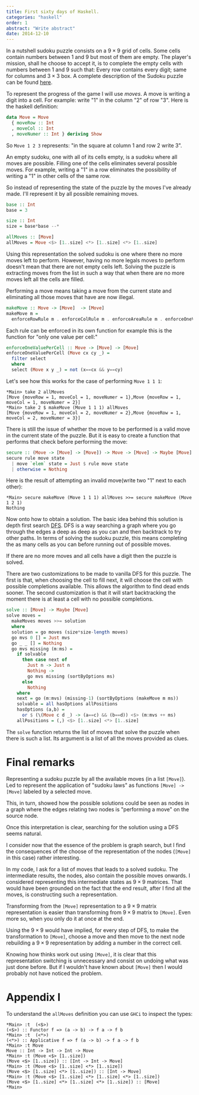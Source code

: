 ```yaml
---
title: First sixty days of Haskell.
categories: "haskell"
order: 1
abstract: "Write abstract"
date: 2014-12-10
---
```


In a nutshell sudoku puzzle consists on a $9 \times 9$ grid of cells. Some cells contain
numbers between 1 and 9 but most of them are empty. The player's mission, shall
he choose to accept it, is to complete the empty cells with numbers between 1
and 9 such that: Every row contains every digit; same for columns and $3 \times
3$ box.  A complete description of the Sudoku puzzle can be found
[here](www.wikipedia.org).

To represent the progress of the game I will use _moves_. A move is writing a
digit into a cell. For example: write "1" in the column "2" of row "3". Here is
the haskell definition:

```haskell
data Move = Move
  { moveRow :: Int
  , moveCol :: Int
  , moveNumer :: Int } deriving Show
```

So `Move 1 2 3` represents: "in the square at column 1 and row 2 write 3".

An empty sudoku, one with all of its cells empty, is a sudoku where all moves
are possible. Filling one of the cells eliminates several possible moves. For
example, writing a "1" in a row eliminates the possibility of writing a "1"
in other cells of the same row.

So instead of representing the state of the puzzle by the moves I've already
made. I'll represent it by all possible remaining moves.

```haskell
base :: Int
base = 3

size :: Int
size = base*base --*

allMoves :: [Move]
allMoves = Move <$> [1..size] <*> [1..size] <*> [1..size]
```

Using this representation the solved sudoku is one where there no more moves
left to perform. However, having no more legals moves to perform doesn't mean
that there are not empty cells left.  Solving the puzzle is extracting moves
from the list in such a way that when there are no more moves left all the cells
are filled.

Performing a move means taking a move from the current state and eliminating all
those moves that have are now illegal.

```haskell
makeMove :: Move -> [Move]  -> [Move]
makeMove m =
  enforceRowRule m . enforceColRule m . enforceAreaRule m . enforceOneValuePerCell m
```

Each rule can be enforced in its own function for example this is the function
for "only one value per cell:"

```haskell
enforceOneValuePerCell :: Move -> [Move] -> [Move]
enforceOneValuePerCell (Move cx cy _) = 
  filter select 
  where
  select (Move x y _) = not (x==cx && y==cy)
```

Let's see how this works for the case of performing `Move 1 1 1`:

```terminal
*Main> take 2 allMoves 
[Move {moveRow = 1, moveCol = 1, moveNumer = 1},Move {moveRow = 1, moveCol = 1, moveNumer = 2}]
*Main> take 2 $ makeMove (Move 1 1 1) allMoves 
[Move {moveRow = 1, moveCol = 2, moveNumer = 2},Move {moveRow = 1, moveCol = 2, moveNumer = 3}]
```

There is still the issue of whether the move to be performed is a valid move in
the current state of the puzzle. But it is easy to create a function that
performs that check before performing the move:

```haskell
secure :: (Move -> [Move] -> [Move]) -> Move -> [Move] -> Maybe [Move]
secure rule move state
  | move `elem` state = Just $ rule move state
  | otherwise = Nothing
```

Here is the result of attempting an invalid move(write two "1" next to each
other):

```terminal
*Main> secure makeMove (Move 1 1 1) allMoves >>= secure makeMove (Move 1 2 1)
Nothing
```

<!--These lists of moves, represent all possible future completions of the sudoku
puzzle that don't break any rule.

The full set of constrains is just a *composition* of constrains:


So, given a set of moves $S_0$, there are *arrows* $r_m$ where $m \in S_0$:

$$ r_m: S_0  \longrightarrow  \big\{ x \in S_0: x \text{ is a legal move after performing $m$ and applying the rule $r$ } \big\} $$

The notation $r_m$ means make the move $m$ and apply the rule $r$.

These arrows are composable:

$$ r_m \circ q_n': S_0 \longrightarrow \big\{ x \in S_0: x \text{ ... } \big\} $$

and composition is associative:

$$ r_m \circ q_n \circ s_l =r_m \circ (q_n \circ s_l) = (r_m \circ q_n) \circ s_l $$

one could also think of a special $r_0$ that makes no move, so it's an identity.

This means that the sets of moves and the functions enforcing the rules form a
*Category*.

The function `makeMove m` is a combination of $r_m$'s:

$$
R_m: S_0 \longrightarrow \big\{S_0-m \big\} = r_m \circ q_m \circ s_m \circ t_m
$$

where $S_0-m$ means the set of moves after making move $m$ in a sudoku. By
restricting the arrows of the previous category to arrows of the form $R_m$ and
$r_0$ we obtain new a category where the objects are sets of possible moves from:
a solved sudoku, partially solved sudoku(where no errors have been made) or a
sudoku that can't be solved.

This way, solving the sudoku means: starting from a given object  search for one
instance of a particular kind of object in this category(the solved sudoku case
above). This can be done in the same way as a
[graph search](http://en.wikipedia.org/wiki/Depth-first_search) is done.

The following `solve` function is *depth first search* (DFS) that stops when it finds a
solved sudoku or when all options are exhausted. Its main difference with
graph's DFS is that it tries the nodes in ascending order of number of options.
In other words, starting with where only one number can be written, then two,
etc... -->

Now onto how to obtain a solution. The basic idea behind this solution is depth
first search [DFS](http://en.wikipedia.org/wiki/Depth-first_search). DFS is a
way searching a graph where you go through the edges a deep as deep as you can
and then backtrack to try other paths. In terms of solving the sudoku puzzle,
this means completing the as many cells as you can before running out of
possible moves.

If there are no more moves and all cells have a digit then the puzzle is solved.

There are two customizations to be made to vanilla DFS for this puzzle. The
first is that, when choosing the cell to fill next, it will choose the cell with
possible completions available. This allows the algorithm to find dead ends
sooner. The second customization is that it will start backtracking the moment
there is at least a cell with no possible completions.

```haskell
solve :: [Move] -> Maybe [Move]
solve moves =
  makeMoves moves >>= solution
  where
  solution = go moves (size*size-length moves) 
  go mvs 0 [] = Just mvs 
  go _ _ [] = Nothing 
  go mvs missing (m:ms) =
    if solvable
      then case next of
        Just n -> Just n
        Nothing ->
        go mvs missing (sortByOptions ms)
      else
        Nothing
    where
    next = go (m:mvs) (missing-1) (sortByOptions (makeMove m ms))
    solvable = all hasOptions allPositions
    hasOptions (a,b) =
      or $ (\(Move c d _) -> (a==c) && (b==d)) <$> (m:mvs ++ ms)
    allPositions = (,) <$> [1..size] <*> [1..size]
```

The `solve` function returns the list of moves that solve the puzzle when there
is such a list. Its argument is a list of all the moves provided as clues.

# Final remarks

Representing a sudoku puzzle by all the available moves (in a list `[Move]`).
Led to represent the application of "sudoku laws" as functions `[Move] ->
[Move]` labeled by a selected move.

This, in turn, showed how the possible solutions could be seen as nodes in a
graph where the edges relating two nodes is "performing a move" on the source
node.

Once this interpretation is clear, searching for the solution using a DFS seems
natural.

I consider now that the essence of the problem is graph search, but I find the
consequences of the choose of the representation of the nodes (`[Move]` in this
case) rather interesting.

In my code, I ask for a list of moves that leads to a solved sudoku.
The intermediate results, the nodes, also contain the possible moves onwards.
I considered representing this intermediate states as $9 \times 9$ matrices. That would
have been grounded on the fact that the end result, after I find all the moves,
is constructing such a representation.

Transforming from the `[Move]` representation to a $9 \times 9$ matrix representation
is easier than transforming from $9 \times 9$ matrix to `[Move]`. Even more so, when
you only do it at once at the end.

Using the $9 \times 9$ would have implied, for every step of DFS, to make the
transformation to `[Move]`, choose a move and then move to the next node 
rebuilding a $9 \times 9$ representation by adding a number in the correct cell.

Knowing how thinks work out using `[Move]`, it is clear that this representation
switching is unnecessary and consist on undoing what was just done before. But
if I wouldn't have known about `[Move]` then I would probably not have noticed
the problem.

# Appendix I

To understand the `allMoves` definition you can use `GHCi` to inspect the types:

```terminal
*Main> :t  (<$>)
(<$>) :: Functor f => (a -> b) -> f a -> f b
*Main> :t  (<*>)
(<*>) :: Applicative f => f (a -> b) -> f a -> f b
*Main> :t Move
Move :: Int -> Int -> Int -> Move
*Main> :t (Move <$> [1..size])
(Move <$> [1..size]) :: [Int -> Int -> Move]
*Main> :t (Move <$> [1..size] <*> [1..size]) 
(Move <$> [1..size] <*> [1..size]) :: [Int -> Move]
*Main> :t (Move <$> [1..size] <*> [1..size] <*> [1..size]) 
(Move <$> [1..size] <*> [1..size] <*> [1..size]) :: [Move]
*Main> 
```

<script type="text/javascript"
  src="http://cdn.mathjax.org/mathjax/latest/MathJax.js?config=TeX-AMS-MML_HTMLorMML"></script>

<script type="text/x-mathjax-config">
  MathJax.Hub.Config({tex2jax: {inlineMath: [['$','$'], ['\\(','\\)']]}});
</script>

<!--

# success historis
Sudoku solver
4 fours
verifying equations

# the GAP


STArray, IArray
-->
